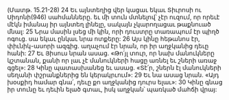 (Մատթ. 15.21-28)
24 Եւ այնտեղից վեր կացաւ եկաւ Տիւրոսի ու Սիդոնի(946) սահմանները. եւ մի տուն մտնելով՝ չէր ուզում, որ որեւէ մէկն իմանայ իր այնտեղ լինելը, սակայն չկարողացաւ թաքնուած մնալ: 25 Նրա մասին լսեց մի կին, որի դուստրը տառապում էր պիղծ ոգուց. սա եկաւ ընկաւ նրա ոտքերը: 26 Այս կինը հեթանոս էր, փիւնիկ-ասորի ազգից. աղաչում էր նրան, որ իր աղջկանից դեւը հանի: 27 Եւ Յիսուս նրան ասաց. «Թո՛յլ տուր, որ նախ մանուկները կշտանան, քանի որ լաւ չէ մանուկների հացը առնել եւ շների առաջ գցել»: 28 Կինը պատասխանեց եւ ասաց. «Տէ՛ր, շներն էլ մանուկների սեղանի փշրանքներից են կերակրւում»: 29 Եւ նա ասաց նրան. «Այդ խօսքիդ համար գնա՛, դեւը քո աղջկանից դուրս ելաւ»: 30 Կինը գնաց իր տունը եւ դեւին ելած գտաւ, իսկ աղջկան՝ պառկած մահճի վրայ:
